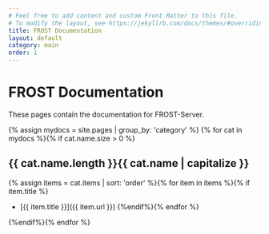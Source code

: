 ```yaml
---
# Feel free to add content and custom Front Matter to this file.
# To modify the layout, see https://jekyllrb.com/docs/themes/#overriding-theme-defaults
title: FROST Documentation
layout: default
category: main
order: 1
---
```

# FROST Documentation

These pages contain the documentation for FROST-Server.

{% assign mydocs = site.pages | group_by: 'category' %}
{% for cat in mydocs %}{% if cat.name.size > 0 %}

## {{ cat.name.length }}{{ cat.name | capitalize }}
{% assign items = cat.items | sort: 'order' %}{% for item in items %}{% if item.title %}
* [{{ item.title }}]({{ item.url }}) {%endif%}{% endfor %}

{%endif%}{% endfor %}


